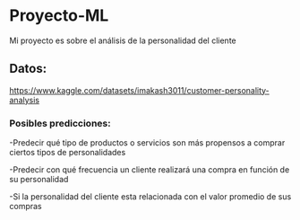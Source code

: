 # Proyecto-ML

Mi proyecto es sobre el análisis de la personalidad del cliente

## Datos:

https://www.kaggle.com/datasets/imakash3011/customer-personality-analysis


### Posibles predicciones:

-Predecir qué tipo de productos o servicios son más propensos a comprar ciertos tipos de personalidades

-Predecir con qué frecuencia un cliente realizará una compra en función de su personalidad

-Si la personalidad del cliente esta relacionada con el valor promedio de sus compras


